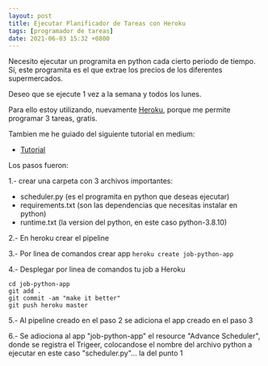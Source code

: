 ```yaml
---
layout: post
title: Ejecutar Planificador de Tareas con Heroku
tags: [programador de tareas]
date: 2021-06-03 15:32 +0800
---
```


Necesito ejecutar un programita en python cada cierto periodo de tiempo. Sí, este programita es el que extrae los precios de los diferentes supermercados.

Deseo que se ejecute 1 vez a la semana y todos los lunes.

Para ello estoy utilizando, nuevamente [Heroku](https://www.heroku.com/), porque me permite programar 3 tareas, gratis.

Tambien me he guiado del siguiente tutorial en medium:
- [Tutorial](https://medium.com/analytics-vidhya/schedule-a-python-script-on-heroku-a978b2f91ca8)

Los pasos fueron:

1.- crear una carpeta con 3 archivos importantes:
- scheduler.py  (es el programita en python que deseas ejecutar)
- requirements.txt (son las dependencias que necesitas instalar en python)
- runtime.txt (la version del python, en este caso python-3.8.10)

2.- En heroku crear el pipeline

3.- Por linea de comandos crear app
`heroku create job-python-app`

4.- Desplegar por linea de comandos tu job a Heroku
```heroku git:clone -a job-python-app 
cd job-python-app
git add .
git commit -am "make it better"
git push heroku master
```

5.- Al pipeline creado en el paso 2 se adiciona el app creado en el paso 3

6.- Se adiociona al app "job-python-app" el resource "Advance Scheduler", donde se registra el Trigeer, colocandose el nombre del archivo python a ejecutar en este caso "scheduler.py"... la del punto 1